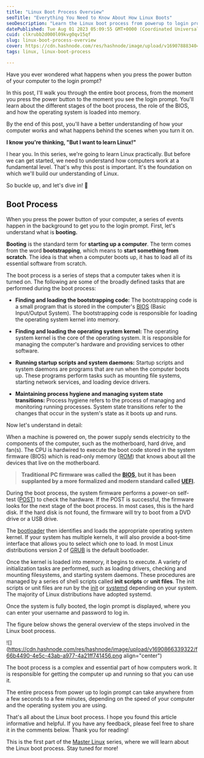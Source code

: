 ```yaml
---
title: "Linux Boot Process Overview"
seoTitle: "Everything You Need to Know About How Linux Boots"
seoDescription: "Learn the Linux boot process from powerup to login prompt in this guide."
datePublished: Tue Aug 01 2023 05:09:55 GMT+0000 (Coordinated Universal Time)
cuid: clkrubb2d000l09kvg0qv15qf
slug: linux-boot-process-overview
cover: https://cdn.hashnode.com/res/hashnode/image/upload/v1690788834043/7f8f61e8-0001-4025-9da6-edaf17eed601.jpeg
tags: linux, linux-boot-process

---
```


Have you ever wondered what happens when you press the power button of your computer to the login prompt?

In this post, I'll walk you through the entire boot process, from the moment you press the power button to the moment you see the login prompt. You'll learn about the different stages of the boot process, the role of the BIOS, and how the operating system is loaded into memory.

By the end of this post, you'll have a better understanding of how your computer works and what happens behind the scenes when you turn it on.

**I know you're thinking, "But I want to learn Linux!"**

I hear you. In this series, we're going to learn Linux practically. But before we can get started, we need to understand how computers work at a fundamental level. That's why this post is important. It's the foundation on which we'll build our understanding of Linux.

So buckle up, and let's dive in! 🚀

## Boot Process

When you press the power button of your computer, a series of events happen in the background to get you to the login prompt. First, let's understand what is **booting.**

**Booting** is the standard term for **starting up a computer**. The term comes from the word **bootstrapping**, which means to **start something from scratch**. The idea is that when a computer boots up, it has to load all of its essential software from scratch.

The boot process is a series of steps that a computer takes when it is turned on. The following are some of the broadly defined tasks that are performed during the boot process:

* **Finding and loading the bootstrapping code:** The bootstrapping code is a small program that is stored in the computer's [BIOS](https://en.wikipedia.org/wiki/BIOS) (Basic Input/Output System). The bootstrapping code is responsible for loading the operating system kernel into memory.
    
* **Finding and loading the operating system kernel:** The operating system kernel is the core of the operating system. It is responsible for managing the computer's hardware and providing services to other software.
    
* **Running startup scripts and system daemons:** Startup scripts and system daemons are programs that are run when the computer boots up. These programs perform tasks such as mounting file systems, starting network services, and loading device drivers.
    
* **Maintaining process hygiene and managing system state transitions:** Process hygiene refers to the process of managing and monitoring running processes. System state transitions refer to the changes that occur in the system's state as it boots up and runs.
    

Now let's understand in detail:

When a machine is powered on, the power supply sends electricity to the components of the computer, such as the motherboard, hard drive, and fan(s). The CPU is hardwired to execute the boot code stored in the system firmware (BIOS) which is read-only memory ([ROM](https://en.wikipedia.org/wiki/Read-only_memory)) that knows about all the devices that live on the motherboard.

> **Traditional PC firmware was called the** [**BIOS**](https://en.wikipedia.org/wiki/BIOS)**, but it has been supplanted by a more formalized and modern standard called** [**UEFI**](https://en.wikipedia.org/wiki/UEFI)**.**

During the boot process, the system firmware performs a power-on self-test ([POST](https://en.wikipedia.org/wiki/Power-on_self-test)) to check the hardware. If the POST is successful, the firmware looks for the next stage of the boot process. In most cases, this is the hard disk. If the hard disk is not found, the firmware will try to boot from a DVD drive or a USB drive.

The [bootloader](https://en.wikipedia.org/wiki/Bootloader) then identifies and loads the appropriate operating system kernel. If your system has multiple kernels, it will also provide a boot-time interface that allows you to select which one to load. In most Linux distributions version 2 of [GRUB](https://en.wikipedia.org/wiki/GNU_GRUB) is the default bootloader.

Once the kernel is loaded into memory, it begins to execute. A variety of initialization tasks are performed, such as loading drivers, checking and mounting filesystems, and starting system daemons. These procedures are managed by a series of shell scripts called **init scripts** or **unit files**. The init scripts or unit files are run by the [init](https://en.wikipedia.org/wiki/Init#SysV-style) or [systemd](https://en.wikipedia.org/wiki/Systemd) depending on your system. The majority of Linux distributions have adopted systemd.

Once the system is fully booted, the login prompt is displayed, where you can enter your username and password to log in.

The figure below shows the general overview of the steps involved in the Linux boot process.

![](https://cdn.hashnode.com/res/hashnode/image/upload/v1690866339322/f66b4490-4e5c-43ab-a977-4a21ff741456.png align="center")

The boot process is a complex and essential part of how computers work. It is responsible for getting the computer up and running so that you can use it.

The entire process from power up to login prompt can take anywhere from a few seconds to a few minutes, depending on the speed of your computer and the operating system you are using.

That's all about the Linux boot process. I hope you found this article informative and helpful. If you have any feedback, please feel free to share it in the comments below. Thank you for reading!

This is the first part of the [Master Linux](https://anurag-rajawat.hashnode.dev/series/linux-the-practical-way) series, where we will learn about the Linux boot process. Stay tuned for more!